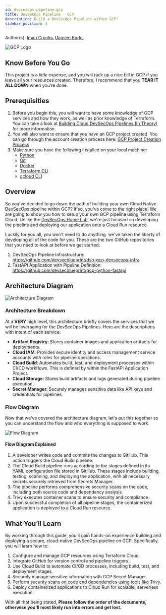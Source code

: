 ```yaml
---
id: devsecops-pipeline-gcp
title: DevSecOps Pipeline - GCP
description: Build a DevSecOps Pipeline within GCP!
sidebar_position: 3
---
```


Author(s): [Iman Crooks], [Damien Burks]

![GCP Logo](/img/projects/devsecops-pipeline-gcp/gcp_logo.png)

## Know Before You Go

This project is a _little_ expense, and you will rack up a nice bill in GCP if you leave all your resources created. Therefore, I recommend that you **TEAR IT ALL DOWN** when you're done.

## Prerequisities

1. Before you begin this, you will want to have some knowledge of GCP services and how they work, as well as prior knowledge of Terraform. You can take a look at [Building Cloud DevSecOps Pipelines (In Theory)](../../blueprint/devsecops/implementing-cloud-devsecops.md#other-infrastructure-as-code-iac-languages) for more information.
1. You will also want to ensure that you have an GCP project created. You can go through the account creation process here: [GCP Project Creation Process](https://cloud.google.com/resource-manager/docs/creating-managing-projects)
1. Make sure you have the following installed on your local machine:
   - [Python](https://www.python.org/downloads/)
   - [Git](https://git-scm.com/downloads)
   - [Docker](https://docs.docker.com/engine/install/)
   - [Terraform CLI](https://developer.hashicorp.com/terraform/install)
   - [gcloud CLI](https://cloud.google.com/sdk/docs/install)

## Overview

So you've decided to go down the path of building your own Cloud Native DevSecOps pipeline within GCP? If so, you've come to the right place! We are going to show you how to setup your own GCP pipeline using Terraform Cloud. Unlike the [DevSecOps Home Lab](../devsecops-home-lab/index.md), we're just focused on developing the pipeline and deploying our application onto a Cloud Run resource.

Luckily for you all, you won't need to do anything. we've taken the liberty of developing all of the code for you. These are the two GitHub repositories that you need to look at before we get started:

1. DevSecOps Pipeline Infrastructure: https://github.com/devsecblueprint/dsb-gcp-devsecops-infra
1. FastAPI Application with Pipeline Definition: https://github.com/devsecblueprint/gcp-python-fastapi

## Architecture Diagram

![Architecture Diagram](/img/projects/devsecops-pipeline-gcp/architecture.drawio.svg)

### Architecture Breakdown

At a **VERY** high level, this architecture briefly covers the services that we will be leveraging for the DevSecOps Pipelines. Here are the descriptions with intent of each service:

- **Artifact Registry**: Stores container images and application artifacts for deployments.
- **Cloud IAM**: Provides secure identity and access management service accounts with roles for pipeline operations.
- **Cloud Build**: Automates build, test, and deployment processes within CI/CD workflows. This is defined by within the FastAPI Application Project.
- **Cloud Storage**: Stores build artifacts and logs generated during pipeline execution.
- **Secret Manager**: Securely manages sensitive data like API keys and credentials for pipelines.

### Flow Diagram

Now that we've covered the architecture diagram, let's put this together so you can understand the flow and who everything is supposed to work.

![Flow Diagram](/img/projects/devsecops-pipeline-gcp/flow.drawio.svg)

#### Flow Diagram Explained

1. A developer writes code and commits the changes to GitHub. This action triggers the Cloud Build pipeline.
1. The Cloud Build pipeline runs according to the stages defined in its YAML configuration file stored in GitHub. These stages include building, testing, scanning, and deploying the application, with all necessary secrets securely retrieved from Secrets Manager.
1. The pipeline performs comprehensive security scans on the code, including both source code and dependency analysis.
1. Trivy executes container scans to ensure security and compliance.
1. Upon successful completion of all pipeline stages, the containerized application is deployed to a Cloud Run resource.

## What You’ll Learn

By working through this guide, you’ll gain hands-on experience building and deploying a secure, cloud-native DevSecOps pipeline on GCP. Specifically, you will learn how to:

1. Configure and manage GCP resources using Terraform Cloud.
1. Integrate GitHub for version control and pipeline triggers.
1. Use Cloud Build to automate CI/CD processes, including build, test, and deployment stages.
1. Securely manage sensitive information with GCP Secret Manager.
1. Perform security scans on code and dependencies using tools like Trivy.
1. Deploy containerized applications to Cloud Run for scalable, serverless execution.

With all that being stated, **Please follow the order of the documents, otherwise you'll most likely run into errors and get lost.**

[Damien Burks]: https://damienjburks.com
[Iman Crooks]: https://www.linkedin.com/in/iman-crooks
